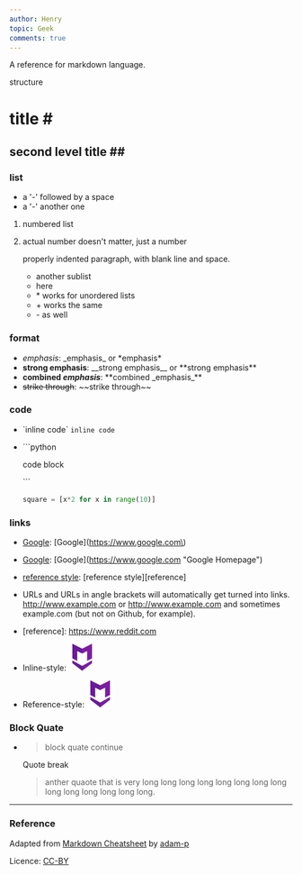 ```yaml
---
author: Henry
topic: Geek
comments: true
---
```


A reference for markdown language.

structure

# title \#
## second level title \#\#

### list
- a '\-' followed by a space
- a '\-' another one

1. numbered list
3. actual number doesn't matter, just a number

   properly indented paragraph, with blank line and space.
   - another sublist
   - here
   * \* works for unordered lists
   + \+ works the same
   - \- as well

### format

- _emphasis_: \_emphasis\_ or \*emphasis\*
- __strong emphasis__: \_\_strong emphasis\_\_ or \*\*strong emphasis\*\*
- **combined _emphasis_**: \*\*combined \_emphasis\_\*\*
- ~~strike through~~: \~\~strike through\~\~

### code

- \`inline code\` `inline code`

- \`\`\`python

  code block

  \`\`\`

  ```python
  square = [x*2 for x in range(10)]
  ```

### links

- [Google](https://www.google.com): \[Google\]\(https://www.google.com\)

- [Google](https://www.google.com "Google Homepage"): \[Google\]\(https://www.google.com \"Google Homepage\"\)

- [reference style][reference]: \[reference style\]\[reference\]

- URLs and URLs in angle brackets will automatically get turned into links. 
http://www.example.com or <http://www.example.com> and sometimes 
example.com (but not on Github, for example).

[reference]: https://www.reddit.com
- \[reference\]: https://www.reddit.com


- Inline-style: 
![alt text](https://github.com/adam-p/markdown-here/raw/master/src/common/images/icon48.png "Logo Title Text 1")

- Reference-style: 
![alt text][logo]

[logo]: https://github.com/adam-p/markdown-here/raw/master/src/common/images/icon48.png "Logo Title Text 2"


### Block Quate

- > block quate
  > continue
  
  Quote break
  
  > anther quaote that is very long long long long long long long long long long long long long long.

---

### Reference

Adapted from 
[Markdown Cheatsheet](https://github.com/adam-p/markdown-here/wiki/Markdown-Cheatsheet) by [adam-p](https://github.com/adam-p)

Licence: [CC-BY](https://creativecommons.org/licenses/by/3.0/)